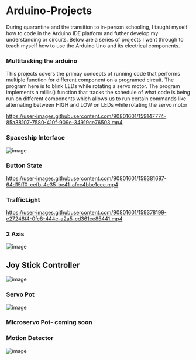 # Arduino-Projects
 During quarantine and the transition to in-person schooling, I taught myself how to code in the Arduino IDE platform and futher develop my understanding or circuits. Below are a series of projects I went through to teach myself how to use the Arduino Uno and its electrical components. 
 
 ### Multitasking the arduino
 This projects covers the primay concepts of running code that performs multiple function for different component on a programed circuit. The program here is to blink LEDs while rotating a servo motor. The program implements a millis() function that tracks the schedule of what code is being run on different components which allows us to run certain commands like alternating between HIGH and LOW on LEDs while rotating the servo motor

https://user-images.githubusercontent.com/90801601/159147774-85a38107-7580-410f-909e-34919ce76503.mp4
 
 ### Spaceship Interface
 ![image](https://user-images.githubusercontent.com/90801601/159381764-4742e227-558e-4c4b-bba6-3c6c2b878554.png)

 
 ### Button State
https://user-images.githubusercontent.com/90801601/159381697-64d15ff0-cefb-4e35-be41-afcc4bbe1eec.mp4


 
 ### TrafficLight

https://user-images.githubusercontent.com/90801601/159378199-e27248f4-0fc8-444e-a2a5-cd361ce85441.mp4


 ### 2 Axis
 ![image](https://user-images.githubusercontent.com/90801601/159378957-5b3f2e9a-b600-423e-b01a-b9768e4e9bf4.png)

 ## Joy Stick Controller
 ![image](https://user-images.githubusercontent.com/90801601/159378642-3e1f4000-e2cb-4fab-94a7-bccc351b16f7.png)

 ### Servo Pot
 ![image](https://user-images.githubusercontent.com/90801601/159379097-8e570775-b50d-4407-b958-74e766d2b7b3.png)

 ### Microservo Pot- coming soon
 ### Motion Detector
 ![image](https://user-images.githubusercontent.com/90801601/159379214-584d86ac-c6e0-48a9-b370-ff219610ab7a.png)

 

